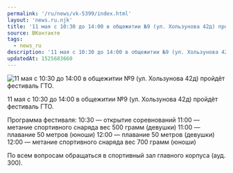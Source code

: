 ```yaml
---
permalink: '/ru/news/vk-5399/index.html'
layout: 'news.ru.njk'
title: '11 мая с 10:30 до 14:00 в общежитии №9 (ул. Хользунова 42д) пройдёт фестиваль ГТО.'
source: ВКонтакте
tags:
  - news_ru
description: '11 мая с 10:30 до 14:00 в общежитии №9 (ул. Хользунова 42д) пройдёт фестиваль ГТО.'
updatedAt: 1525683660
---
```

![11 мая с 10:30 до 14:00 в общежитии №9 (ул. Хользунова 42д) пройдёт фестиваль ГТО.](https://sun9-33.userapi.com/impf/c834400/v834400638/13222b/QbB93g_ct9M.jpg?size=1280x841&quality=96&sign=f8906e23acfe67b71a08ee2b4e4401a6&c_uniq_tag=CHsvsF2_gQniWaD-4A51vjVQ3R2-vpGSjTLt3FL87jg&type=album)

11 мая с 10:30 до 14:00 в общежитии №9 (ул. Хользунова 42д) пройдёт фестиваль ГТО.

Программа фестиваля:
10:30 — открытие соревнований
11:00 — метание спортивного снаряда вес 500 грамм (девушки)
11:00 — плавание 50 метров (юноши)
12:00 — плавание 50 метров (девушки)
12:00 — метание спортивного снаряда вес 700 грамм (юноши)

По всем вопросам обращаться в спортивный зал главного корпуса (ауд. 300).
